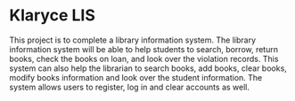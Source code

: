 # Klaryce LIS
This project is to complete a library information system. The library information system will be able to help students to search, borrow, return books,  check the books on loan, and look over the violation records. This system can also help the librarian to search books, add books, clear books, modify books information and look over the student information. The system allows users to register, log in and clear accounts as well.
